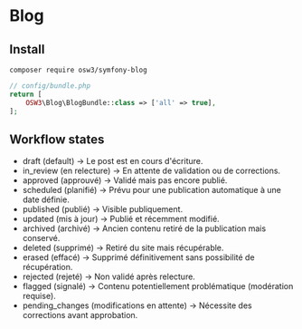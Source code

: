 # Blog

## Install
```shell 
composer require osw3/symfony-blog
```

```php 
// config/bundle.php
return [
    OSW3\Blog\BlogBundle::class => ['all' => true],
];
```








## Workflow states

- draft (default) → Le post est en cours d'écriture.
- in_review (en relecture) → En attente de validation ou de corrections.
- approved (approuvé) → Validé mais pas encore publié.
- scheduled (planifié) → Prévu pour une publication automatique à une date définie.
- published (publié) → Visible publiquement.
- updated (mis à jour) → Publié et récemment modifié.
- archived (archivé) → Ancien contenu retiré de la publication mais conservé.
- deleted (supprimé) → Retiré du site mais récupérable.
- erased (effacé) → Supprimé définitivement sans possibilité de récupération.
- rejected (rejeté) → Non validé après relecture.
- flagged (signalé) → Contenu potentiellement problématique (modération requise).
- pending_changes (modifications en attente) → Nécessite des corrections avant approbation.


